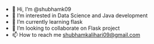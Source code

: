 - 👋 Hi, I’m @shubhamk09
- 👀 I’m interested in Data Science and Java development
- 🌱 I’m currently learning flask
- 💞️ I’m looking to collaborate on Flask project
- 📫 How to reach me shubhamkalihari09@gmail.com

<!---
shubhamk09/shubhamk09 is a ✨ special ✨ repository because its `README.md` (this file) appears on your GitHub profile.
You can click the Preview link to take a look at your changes.
--->

